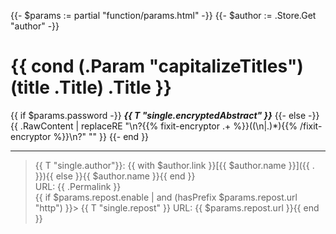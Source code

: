 {{- $params := partial "function/params.html" -}}
{{- $author := .Store.Get "author" -}}
# {{ cond (.Param "capitalizeTitles") (title .Title) .Title }}

{{ if $params.password -}}
  _**{{ T "single.encryptedAbstract" }}**_
{{- else -}}
  {{ .RawContent | replaceRE "\n?{{% fixit-encryptor .+ %}}((\n|.)*){{% /fixit-encryptor %}}\n?" "" }}
{{- end }}

---

> {{ T "single.author"}}: {{ with $author.link }}[{{ $author.name }}]({{ . }}){{ else }}{{ $author.name }}{{ end }}  
> URL: {{ .Permalink }}  
{{ if $params.repost.enable | and (hasPrefix $params.repost.url "http") }}> {{ T "single.repost" }} URL: {{ $params.repost.url }}{{ end }}

